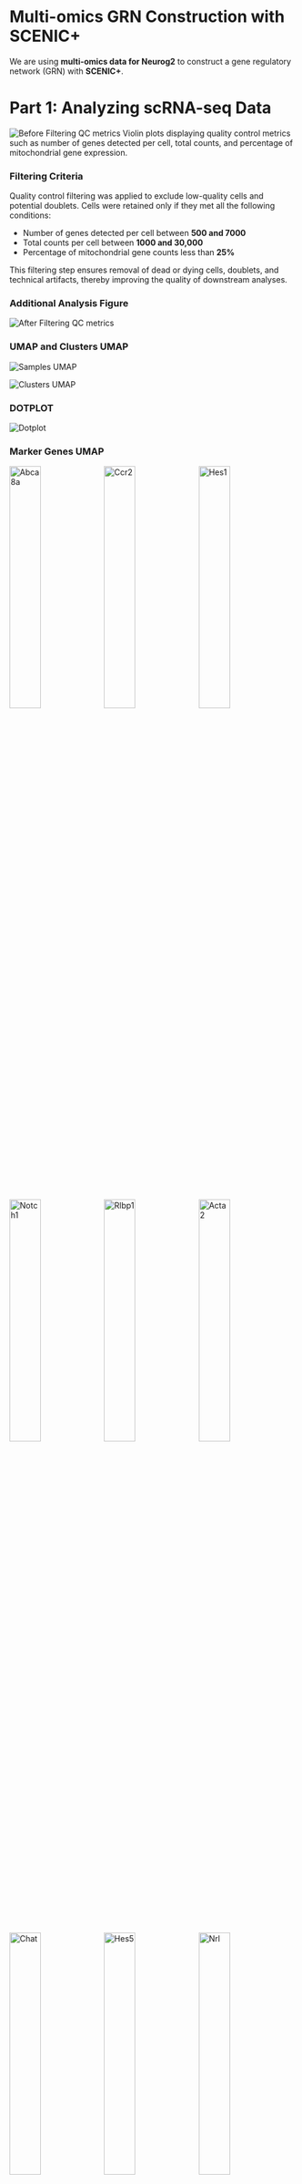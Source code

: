# Multi-omics GRN Construction with SCENIC+  

We are using **multi-omics data for Neurog2** to construct a gene regulatory network (GRN) with **SCENIC+**.  

# Part 1: Analyzing scRNA-seq Data  

![Before Filtering QC metrics](figures/violin_QC.png)
Violin plots displaying quality control metrics such as number of genes detected per cell, total counts, and percentage of mitochondrial gene expression.

### Filtering Criteria

Quality control filtering was applied to exclude low-quality cells and potential doublets. Cells were retained only if they met all the following conditions:

- Number of genes detected per cell between **500 and 7000**  
- Total counts per cell between **1000 and 30,000**  
- Percentage of mitochondrial gene counts less than **25%**  

This filtering step ensures removal of dead or dying cells, doublets, and technical artifacts, thereby improving the quality of downstream analyses.


### Additional Analysis Figure
![After Filtering QC metrics](figures/violin_AfterQC.png)

### UMAP and Clusters UMAP


![Samples UMAP](figures/umap_clustered_mNeurog2_Samples.png)


![Clusters UMAP](figures/umap_clustered_mNeurog2_Clusters.png)

### DOTPLOT 
![Dotplot](figures/clustered_mNeurog2_Dotplot.png)

### Marker Genes UMAP

<img src="figures/umap_clustered_mNeurog2_Abca8a.png?v=1" alt="Abca8a" width="33%"><img src="figures/umap_clustered_mNeurog2_Ccr2.png?v=1" alt="Ccr2" width="33%"><img src="figures/umap_clustered_mNeurog2_Hes1.png?v=1" alt="Hes1" width="33%">
<img src="figures/umap_clustered_mNeurog2_Notch1.png?v=1" alt="Notch1" width="33%"><img src="figures/umap_clustered_mNeurog2_Rlbp1.png?v=1" alt="Rlbp1" width="33%"><img src="figures/umap_clustered_mNeurog2_Acta2.png?v=1" alt="Acta2" width="33%">
<img src="figures/umap_clustered_mNeurog2_Chat.png?v=1" alt="Chat" width="33%"><img src="figures/umap_clustered_mNeurog2_Hes5.png?v=1" alt="Hes5" width="33%"><img src="figures/umap_clustered_mNeurog2_Nrl.png?v=1" alt="Nrl" width="33%">
<img src="figures/umap_clustered_mNeurog2_Rpe65.png?v=1" alt="Rpe65" width="33%"><img src="figures/umap_clustered_mNeurog2_Apoe.png?v=1" alt="Apoe" width="33%">
<img src="figures/umap_clustered_mNeurog2_Insm1.png?v=1" alt="Insm1" width="33%"><img src="figures/umap_clustered_mNeurog2_Olig2.png?v=1" alt="Olig2" width="33%"><img src="figures/umap_clustered_mNeurog2_Sebox.png?v=1" alt="Sebox" width="33%">
<img src="figures/umap_clustered_mNeurog2_Aqp4.png?v=1" alt="Aqp4" width="33%"><img src="figures/umap_clustered_mNeurog2_Csf1r.png?v=1" alt="Csf1r" width="33%"><img src="figures/umap_clustered_mNeurog2_Isl1.png?v=1" alt="Isl1" width="33%">
<img src="figures/umap_clustered_mNeurog2_Otx2.png?v=1" alt="Otx2" width="33%"><img src="figures/umap_clustered_mNeurog2_Slc17a7.png?v=1" alt="Slc17a7" width="33%"><img src="figures/umap_clustered_mNeurog2_Arr3.png?v=1" alt="Arr3" width="33%">
<img src="figures/umap_clustered_mNeurog2_Elavl3.png?v=1" alt="Elavl3" width="33%"><img src="figures/umap_clustered_mNeurog2_Kcnj8.png?v=1" alt="Kcnj8" width="33%"><img src="figures/umap_clustered_mNeurog2_Pax2.png?v=1" alt="Pax2" width="33%">
<img src="figures/umap_clustered_mNeurog2_Slc1a3.png?v=1" alt="Slc1a3" width="33%"><img src="figures/umap_clustered_mNeurog2_Ascl1.png?v=1" alt="Ascl1" width="33%"><img src="figures/umap_clustered_mNeurog2_Elavl4.png?v=1" alt="Elavl4" width="33%">
<img src="figures/umap_clustered_mNeurog2_Lhx1.png?v=1" alt="Lhx1" width="33%"><img src="figures/umap_clustered_mNeurog2_Pax6.png?v=1" alt="Pax6" width="33%"><img src="figures/umap_clustered_mNeurog2_Slc6a9.png?v=1" alt="Slc6a9" width="33%">
<img src="figures/umap_clustered_mNeurog2_Atoh7.png?v=1" alt="Atoh7" width="33%"><img src="figures/umap_clustered_mNeurog2_Emx1.png?v=1" alt="Emx1" width="33%"><img src="figures/umap_clustered_mNeurog2_Lhx2.png?v=1" alt="Lhx2" width="33%">
<img src="figures/umap_clustered_mNeurog2_Pou4f2.png?v=1" alt="Pou4f2" width="33%"><img src="figures/umap_clustered_mNeurog2_Sox11.png?v=1" alt="Sox11" width="33%"><img src="figures/umap_clustered_mNeurog2_Bsn.png?v=1" alt="Bsn" width="33%">
<img src="figures/umap_clustered_mNeurog2_Foxn4.png?v=1" alt="Foxn4" width="33%"><img src="figures/umap_clustered_mNeurog2_Lhx4.png?v=1" alt="Lhx4" width="33%"><img src="figures/umap_clustered_mNeurog2_Prdm1.png?v=1" alt="Prdm1" width="33%">
<img src="figures/umap_clustered_mNeurog2_Sox9.png?v=1" alt="Sox9" width="33%"><img src="figures/umap_clustered_mNeurog2_Cabp5.png?v=1" alt="Cabp5" width="33%"><img src="figures/umap_clustered_mNeurog2_Gad1.png?v=1" alt="Gad1" width="33%">
<img src="figures/umap_clustered_mNeurog2_Malat1.png?v=1" alt="Malat1" width="33%"><img src="figures/umap_clustered_mNeurog2_Prdx6.png?v=1" alt="Prdx6" width="33%"><img src="figures/umap_clustered_mNeurog2_Tfap2a.png?v=1" alt="Tfap2a" width="33%">
<img src="figures/umap_clustered_mNeurog2_Calb1.png?v=1" alt="Calb1" width="33%"><img src="figures/umap_clustered_mNeurog2_Gfap.png?v=1" alt="Gfap" width="33%"><img src="figures/umap_clustered_mNeurog2_mt-Atp6.png?v=1" alt="mt-Atp6" width="33%">
<img src="figures/umap_clustered_mNeurog2_Rbfox3.png?v=1" alt="Rbfox3" width="33%"><img src="figures/umap_clustered_mNeurog2_Tie1.png?v=1" alt="Tie1" width="33%"><img src="figures/umap_clustered_mNeurog2_Calb2.png?v=1" alt="Calb2" width="33%">
<img src="figures/umap_clustered_mNeurog2_Glul.png?v=1" alt="Glul" width="33%"><img src="figures/umap_clustered_mNeurog2_Neurog2.png?v=1" alt="Neurog2" width="33%"><img src="figures/umap_clustered_mNeurog2_Rho.png?v=1" alt="Rho" width="33%">
<img src="figures/umap_clustered_mNeurog2_Vim.png?v=1" alt="Vim" width="33%">



# Part 2: Analyzing scATAC Data  

![ATAC UMAP](ATAC_samples.png)

### Clustering 

![ATAC CLUSTERS](ATAC_clusters.png)


### ATAC Markers UMAP 

<img src="ATAC_FeaturePlot_Abca8a.png" width="33%"><img src="ATAC_FeaturePlot_Acta2.png" width="33%"><img src="ATAC_FeaturePlot_Apoe.png" width="33%">
<img src="ATAC_FeaturePlot_Aqp4.png" width="33%"><img src="ATAC_FeaturePlot_Arr3.png" width="33%"><img src="ATAC_FeaturePlot_Ascl1.png" width="33%">
<img src="ATAC_FeaturePlot_Atoh7.png" width="33%"><img src="ATAC_FeaturePlot_Bhlhe23.png" width="33%"><img src="ATAC_FeaturePlot_Bsn.png" width="33%">
<img src="ATAC_FeaturePlot_Cabp5.png" width="33%"><img src="ATAC_FeaturePlot_Calb1.png" width="33%"><img src="ATAC_FeaturePlot_Calb2.png" width="33%">
<img src="ATAC_FeaturePlot_Cbln4.png" width="33%"><img src="ATAC_FeaturePlot_Ccr2.png" width="33%"><img src="ATAC_FeaturePlot_Chat.png" width="33%">
<img src="ATAC_FeaturePlot_Crx.png" width="33%"><img src="ATAC_FeaturePlot_Csf1r.png" width="33%"><img src="ATAC_FeaturePlot_Cx3cr1.png" width="33%">
<img src="ATAC_FeaturePlot_Ebf3.png" width="33%"><img src="ATAC_FeaturePlot_Elavl3.png" width="33%"><img src="ATAC_FeaturePlot_Elavl4.png" width="33%">
<img src="ATAC_FeaturePlot_Emx1.png" width="33%"><img src="ATAC_FeaturePlot_Fgf15.png" width="33%"><img src="ATAC_FeaturePlot_Foxn4.png" width="33%">
<img src="ATAC_FeaturePlot_Gad1.png" width="33%"><img src="ATAC_FeaturePlot_Gad2.png" width="33%"><img src="ATAC_FeaturePlot_Gfap.png" width="33%">
<img src="ATAC_FeaturePlot_Gli1.png" width="33%"><img src="ATAC_FeaturePlot_Glul.png" width="33%"><img src="ATAC_FeaturePlot_Gnat2.png" width="33%">
<img src="ATAC_FeaturePlot_Grm6.png" width="33%"><img src="ATAC_FeaturePlot_Guca1b.png" width="33%"><img src="ATAC_FeaturePlot_Hes1.png" width="33%">
<img src="ATAC_FeaturePlot_Hes5.png" width="33%"><img src="ATAC_FeaturePlot_Igf2.png" width="33%"><img src="ATAC_FeaturePlot_Insm1.png" width="33%">
<img src="ATAC_FeaturePlot_Isl1.png" width="33%"><img src="ATAC_FeaturePlot_Isl2.png" width="33%"><img src="ATAC_FeaturePlot_Kcnj8.png" width="33%">
<img src="ATAC_FeaturePlot_Lhx1.png" width="33%"><img src="ATAC_FeaturePlot_Lhx2.png" width="33%"><img src="ATAC_FeaturePlot_Lhx4.png" width="33%">
<img src="ATAC_FeaturePlot_mt-Atp6.png" width="33%"><img src="ATAC_FeaturePlot_Nefl.png" width="33%"><img src="ATAC_FeaturePlot_Nefm.png" width="33%">
<img src="ATAC_FeaturePlot_Neurog2.png" width="33%"><img src="ATAC_FeaturePlot_Notch1.png" width="33%"><img src="ATAC_FeaturePlot_Nr2e3.png" width="33%">
<img src="ATAC_FeaturePlot_Olig2.png" width="33%"><img src="ATAC_FeaturePlot_Onecut1.png" width="33%"><img src="ATAC_FeaturePlot_Onecut2.png" width="33%">
<img src="ATAC_FeaturePlot_Opn1mw.png" width="33%"><img src="ATAC_FeaturePlot_Opn1sw.png" width="33%"><img src="ATAC_FeaturePlot_Otx2.png" width="33%">
<img src="ATAC_FeaturePlot_Pax2.png" width="33%"><img src="ATAC_FeaturePlot_Pax6.png" width="33%"><img src="ATAC_FeaturePlot_Pcp4.png" width="33%">
<img src="ATAC_FeaturePlot_Pdgfra.png" width="33%"><img src="ATAC_FeaturePlot_Pecam1.png" width="33%"><img src="ATAC_FeaturePlot_Pou4f1.png" width="33%">
<img src="ATAC_FeaturePlot_Pou4f2.png" width="33%"><img src="ATAC_FeaturePlot_Pou4f3.png" width="33%"><img src="ATAC_FeaturePlot_Prdm1.png" width="33%">
<img src="ATAC_FeaturePlot_Prdx6.png" width="33%"><img src="ATAC_FeaturePlot_Prkca.png" width="33%"><img src="ATAC_FeaturePlot_Prox1.png" width="33%">
<img src="ATAC_FeaturePlot_Ptprc.png" width="33%"><img src="ATAC_FeaturePlot_Rbfox3.png" width="33%"><img src="ATAC_FeaturePlot_Rbpms.png" width="33%">
<img src="ATAC_FeaturePlot_Rho.png" width="33%"><img src="ATAC_FeaturePlot_Rlbp1.png" width="33%"><img src="ATAC_FeaturePlot_Rom1.png" width="33%">
<img src="ATAC_FeaturePlot_Sall1.png" width="33%"><img src="ATAC_FeaturePlot_Sebox.png" width="33%"><img src="ATAC_FeaturePlot_Sfrp2.png" width="33%">
<img src="ATAC_FeaturePlot_Slc17a7.png" width="33%"><img src="ATAC_FeaturePlot_Slc18a3.png" width="33%"><img src="ATAC_FeaturePlot_Slc1a3.png" width="33%">
<img src="ATAC_FeaturePlot_Slc6a9.png" width="33%"><img src="ATAC_FeaturePlot_Sncg.png" width="33%"><img src="ATAC_FeaturePlot_Sox11.png" width="33%">
<img src="ATAC_FeaturePlot_Sox2.png" width="33%"><img src="ATAC_FeaturePlot_Sox9.png" width="33%"><img src="ATAC_FeaturePlot_Tfap2a.png" width="33%">
<img src="ATAC_FeaturePlot_Tfap2b.png" width="33%"><img src="ATAC_FeaturePlot_Thrb.png" width="33%"><img src="ATAC_FeaturePlot_Thy1.png" width="33%">
<img src="ATAC_FeaturePlot_Tie1.png" width="33%"><img src="ATAC_FeaturePlot_Trpm1.png" width="33%"><img src="ATAC_FeaturePlot_Vim.png" width="33%">
<img src="ATAC_FeaturePlot_Vsx1.png" width="33%"><img src="ATAC_FeaturePlot_Vsx2.png" width="33%">



#### Barcode-to-Cluster Mapping

The following file format (`CSV`) shows how barcodes are mapped to clusters:
After annotation, we can replace the id with the cluster 


#### Header of the barcode to cluster mapping 
```csv
"barcode","cluster"
"Control_CGCCTCATCCTAAGGT-1","4"
"Control_CCAGCCTGTTTGGGCG-1","0"
"Control_TTGACTAAGTCATTTC-1","2"
"Control_GACTATTCAAGGTCCT-1","0"
"Control_GCTAGCTCACAGGAAT-1","10"
"Control_AGCATCCCACCATATG-1","0"
"Control_AGGTTAGAGCGATACT-1","11"
"Control_TCTCACCAGCTTCTCA-1","2"
"Control_GGCTCAATCCTAGTTT-1","0"
"Control_TTGCATTTCTCTAGCC-1","10"
"Control_CACCTCAGTGTTTGAG-1","8"
"Control_AGTAGGATCACTCAAA-1","0"
"Control_CCTAAAGGTAAGGTTT-1","4"
"Control_GTGCTTACAGCCAGAA-1","0"
"Control_CTCTTGATCGAGGTGG-1","10"
"Control_CCTACTTCACATTGCA-1","0"
"Control_GCCTACTTCTGTAATG-1","4"
"Control_AATCCGTAGTATCGCG-1","0"
"Control_GTGGATGCAAGACTCC-1","10"

